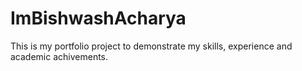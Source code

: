 # ImBishwashAcharya
This is my portfolio project to demonstrate my skills, experience and academic achivements. 
